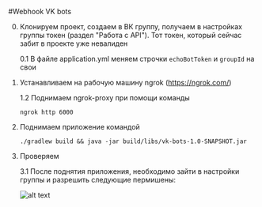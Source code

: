 #Webhook VK bots

0. Клонируем проект, создаем в ВК группу, получаем в настройках группы токен (раздел "Работа с API"). Тот токен, который сейчас забит в проекте уже невалиден

    0.1 В файле application.yml меняем строчки 
    ```echoBotToken``` и ```groupId``` на свои 

1. Устанавливаем на рабочую машину ngrok (https://ngrok.com/)

    1.2 Поднимаем ngrok-proxy при помощи команды
    
    ```ngrok http 6000```
2. Поднимаем приложение командой 
    
    ```./gradlew build && java -jar build/libs/vk-bots-1.0-SNAPSHOT.jar```

3. Проверяем
    
    3.1 После поднятия приложения, необходимо зайти в настройки группы и разрешить следующие пермишены:
    
    ![alt text](./img/group.png)
